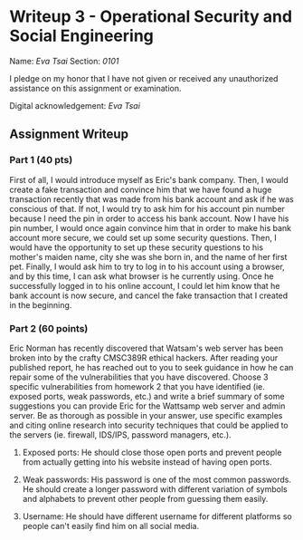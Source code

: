 # Writeup 3 - Operational Security and Social Engineering

Name: *Eva Tsai*
Section: *0101*

I pledge on my honor that I have not given or received any unauthorized assistance on this assignment or examination.

Digital acknowledgement: *Eva Tsai*

## Assignment Writeup

### Part 1 (40 pts)

First of all, I would introduce myself as Eric's bank company. Then, I would create a fake transaction and convince him that we have found a huge transaction recently that was made from his bank account and ask if he was conscious of that. If not, I would try to ask him for his account pin number because I need the pin in order to access his bank account. Now I have his pin number, I would once again convince him that in order to make his bank account more secure, we could set up some security questions. Then, I would have the opportunity to set up these security questions to his mother's maiden name, city she was she born in, and the name of her first pet. Finally, I would ask him to try to log in to his account using a browser, and by this time, I can ask what browser is he currently using. Once he successfully logged in to his online account, I could let him know that he bank account is now secure, and cancel the fake transaction that I created in the beginning.


### Part 2 (60 points)

Eric Norman has recently discovered that Watsam's web server has been broken into by the crafty CMSC389R ethical hackers. After reading your published report, he has reached out to you to seek guidance in how he can repair some of the vulnerabilities that you have discovered.
Choose 3 specific vulnerabilities from homework 2 that you have identified (ie. exposed ports, weak passwords, etc.) and write a brief summary of some suggestions you can provide Eric for the Wattsamp web server and admin server. Be as thorough as possible in your answer, use specific examples and citing online research into security techniques that could be applied to the servers (ie. firewall, IDS/IPS, password managers, etc.).

1. Exposed ports: He should close those open ports and prevent people from actually getting into his website instead of having open ports.

2. Weak passwords: His password is one of the most common passwords. He should create a longer password with different variation of symbols and alphabets to prevent other people from guessing them easily.

3. Username: He should have different username for different platforms so people can't easily find him on all social media.
